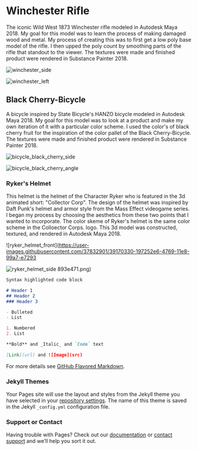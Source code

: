 # Winchester Rifle

The iconic Wild West 1873 Winchester rifle modeled in Autodesk Maya 2018.  My goal for this model was to learn the process of making damaged wood and metal.  My process of creating this was to first get a low poly base model of the rifle.  I then upped the poly count by smoothing parts of the rifle that standout to the viewer.  The textures were made and finished product were rendered in Substance Painter 2018.

![winchester_side](https://user-images.githubusercontent.com/37832901/39000166-54bc0c26-43c1-11e8-90b4-e0a1ef213a0c.jpg)

![winchester_left](https://user-images.githubusercontent.com/37832901/39000349-ca7bd6ee-43c1-11e8-88d7-8a16be1638d5.jpg)




## Black Cherry-Bicycle 

A bicycle inspired by State Bicycle's HANZO bicycle modeled in Autodesk Maya 2018.  My goal for this model was to look at a product and make my own iteration of it with a particular color scheme.  I used the color's of black cherry fruit for the inspiration of the color pallet of the Black Cherry-Bicycle.  The textures were made and finished product were rendered in Substance Painter 2018.

![bicycle_black_cherry_side](https://user-images.githubusercontent.com/37832901/39169520-24ef0252-4766-11e8-913d-59c867ee9fd4.jpg)

![bicycle_black_cherry_angle](https://user-images.githubusercontent.com/37832901/39169383-985df064-4765-11e8-8014-81cecb103bc6.jpg)


###  Ryker's Helmet 

This helmet is the helmet of the Character Ryker who is featured in the 3d animated short: "Collector Corp".  The design of the helmet was inspired by Daft Punk's helmet and armor style from the Mass Effect videogame series.  I began my process by choosing the aesthetics from these two points that I wanted to incorporate.  The color skeme of Ryker's helmet is the same color scheme in the Colloector Corps. logo.  This 3d model was constructed, textured, and rendered in Autodesk Maya 2018.

![ryker_helmet_front](https://user-images.githubusercontent.com/37832901/39170330-197252e6-4769-11e8-99a7-e7293

![ryker_helmet_side](https://user-images.githubusercontent.com/37832901/39170334-1e99862c-4769-11e8-88e6-27390ee71814.png)
893e471.png)

```markdown
Syntax highlighted code block

# Header 1
## Header 2
### Header 3

- Bulleted
- List

1. Numbered
2. List

**Bold** and _Italic_ and `Code` text

[Link](url) and ![Image](src)
```

For more details see [GitHub Flavored Markdown](https://guides.github.com/features/mastering-markdown/).

### Jekyll Themes

Your Pages site will use the layout and styles from the Jekyll theme you have selected in your [repository settings](https://github.com/andrewbeall/andrewbeall.github.io/settings). The name of this theme is saved in the Jekyll `_config.yml` configuration file.

### Support or Contact

Having trouble with Pages? Check out our [documentation](https://help.github.com/categories/github-pages-basics/) or [contact support](https://github.com/contact) and we’ll help you sort it out.
